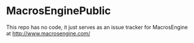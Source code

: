 # MacrosEnginePublic
This repo has no code, it just serves as an issue tracker for MacrosEngine at http://www.macrosengine.com/
